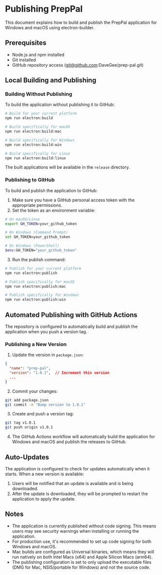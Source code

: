 # Publishing PrepPal

This document explains how to build and publish the PrepPal application for Windows and macOS using electron-builder.

## Prerequisites

- Node.js and npm installed
- Git installed
- GitHub repository access (git@github.com:DaveGee/prep-pal.git)

## Local Building and Publishing

### Building Without Publishing

To build the application without publishing it to GitHub:

```bash
# Build for your current platform
npm run electron:build

# Build specifically for macOS
npm run electron:build:mac

# Build specifically for Windows
npm run electron:build:win

# Build specifically for Linux
npm run electron:build:linux
```

The built applications will be available in the `release` directory.

### Publishing to GitHub

To build and publish the application to GitHub:

1. Make sure you have a GitHub personal access token with the appropriate permissions.
2. Set the token as an environment variable:

```bash
# On macOS/Linux
export GH_TOKEN=your_github_token

# On Windows (Command Prompt)
set GH_TOKEN=your_github_token

# On Windows (PowerShell)
$env:GH_TOKEN="your_github_token"
```

3. Run the publish command:

```bash
# Publish for your current platform
npm run electron:publish

# Publish specifically for macOS
npm run electron:publish:mac

# Publish specifically for Windows
npm run electron:publish:win
```

## Automated Publishing with GitHub Actions

The repository is configured to automatically build and publish the application when you push a version tag.

### Publishing a New Version

1. Update the version in `package.json`:

```json
{
  "name": "prep-pal",
  "version": "1.0.1",  // Increment this version
  ...
}
```

2. Commit your changes:

```bash
git add package.json
git commit -m "Bump version to 1.0.1"
```

3. Create and push a version tag:

```bash
git tag v1.0.1
git push origin v1.0.1
```

4. The GitHub Actions workflow will automatically build the application for Windows and macOS and publish the releases to GitHub.

## Auto-Updates

The application is configured to check for updates automatically when it starts. When a new version is available:

1. Users will be notified that an update is available and is being downloaded.
2. After the update is downloaded, they will be prompted to restart the application to apply the update.

## Notes

- The application is currently published without code signing. This means users may see security warnings when installing or running the application.
- For production use, it's recommended to set up code signing for both Windows and macOS.
- Mac builds are configured as Universal binaries, which means they will run natively on both Intel Macs (x64) and Apple Silicon Macs (arm64).
- The publishing configuration is set to only upload the executable files (DMG for Mac, NSIS/portable for Windows) and not the source code.
